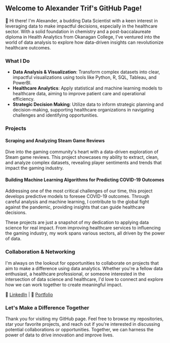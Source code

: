 ## Welcome to Alexander Trif's GitHub Page!

👋 Hi there! I'm Alexander, a budding Data Scientist with a keen interest in leveraging data to make impactful decisions, especially in the healthcare sector. With a solid foundation in chemistry and a post-baccalaureate diploma in Health Analytics from Okanagan College, I've ventured into the world of data analysis to explore how data-driven insights can revolutionize healthcare outcomes.

### What I Do

- **Data Analysis & Visualization**: Transform complex datasets into clear, impactful visualizations using tools like Python, R, SQL, Tableau, and PowerBI.
- **Healthcare Analytics**: Apply statistical and machine learning models to healthcare data, aiming to improve patient care and operational efficiency.
- **Strategic Decision Making**: Utilize data to inform strategic planning and decision-making, supporting healthcare organizations in navigating challenges and identifying opportunities.

### Projects

#### Scraping and Analyzing Steam Game Reviews
Dive into the gaming community's heart with a data-driven exploration of Steam game reviews. This project showcases my ability to extract, clean, and analyze complex datasets, revealing player sentiments and trends that impact the gaming industry.

#### Building Machine Learning Algorithms for Predicting COVID-19 Outcomes
Addressing one of the most critical challenges of our time, this project develops predictive models to foresee COVID-19 outcomes. Through careful analysis and machine learning, I contribute to the global fight against the pandemic, providing insights that can guide healthcare decisions.

These projects are just a snapshot of my dedication to applying data science for real impact. From improving healthcare services to influencing the gaming industry, my work spans various sectors, all driven by the power of data.

### Collaboration & Networking

I'm always on the lookout for opportunities to collaborate on projects that aim to make a difference using data analytics. Whether you're a fellow data enthusiast, a healthcare professional, or someone interested in the intersection of data science and healthcare, I'd love to connect and explore how we can work together to create meaningful impact.

🔗 [LinkedIn](https://www.linkedin.com/in/alex-trif-972450185/) | 🔗 [Portfolio](https://alexstevetrif.github.io/)

### Let's Make a Difference Together

Thank you for visiting my GitHub page. Feel free to browse my repositories, star your favorite projects, and reach out if you're interested in discussing potential collaborations or opportunities. Together, we can harness the power of data to drive innovation and improve lives.

